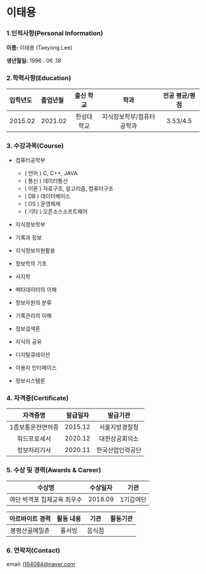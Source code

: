 # 이태용 

### 1.인적사항(Personal Information)  

**이름:** 이태용 (Taeyong Lee)
  
**생년월일:** 1996 . 06 .18 

### 2.학력사항(Education)

|  입학년도  |  졸업년월  |  출신 학교  |  학과  |  전공 평균/평점  |
| :----- | :----- | :-----: | :-----: | :-----: |
| 2015.02 | 2021.02 |  한성대학교  | 지식정보학부/컴퓨터공학과 | 3.53/4.5 |

### 3. 수강과목(Course)
 
- 컴퓨터공학부
  - ( 언어 ) C, C++, JAVA
  - ( 통신 ) 데이터통신  
  - ( 이론 ) 자료구조, 알고리즘, 컴퓨터구조
  - ( DB ) 데이터베이스
  - ( OS ) 운영체제
  - ( 기타 ) 오픈소스소프트웨어 

 - 지식정보학부 
  - 기록과 정보
  - 지식정보자원활용
  - 정보학의 기초
  - 서지학
  - 메타데이터의 이해
  - 정보자원의 분류
  - 기록관리의 이해
  - 정보검색론 
  - 지식의 공유
  - 디지털큐레이션
  - 이용자 인터페이스
  - 정보시스템론

### 4. 자격증(Certificate)

|  자격증명  |  발급일자  |  발급기관  |
| :-----: | :-----: | :-----: |
|  1종보통운전면허증  | 2015.12 | 서울지방경찰청 |
|  워드프로세서  | 2020.12 | 대한상공회의소 |
|  정보처리기사  | 2020.11 | 한국산업인력공단 |

### 5. 수상 및 경력(Awards & Career)

|  수상명  |  수상일자  |  기관  |
|  :-----:  |  :-----:  |  :-----:  |
|  여단 박격포 집체교육 최우수  | 2018.09 | 1기갑여단 |

| 아르바이트 경력 | 활동 내용 |  기관  |  활동기관  |
|  :-----:  |  :-----:  |  :-----:  | :-----:  |
|  봉평산골메밀촌  | 홀서빙 | 음식점 |   |

### 6. 연락처(Contact)

email: [l164084@naver.com](l164084@naver.com)
